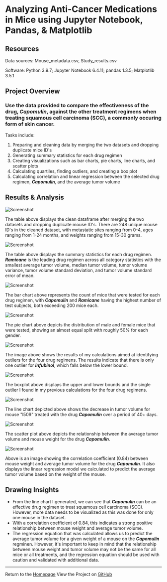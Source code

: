 # Analyzing Anti-Cancer Medications in Mice using Jupyter Notebook, Pandas, & Matplotlib

## Resources
Data sources: Mouse_metadata.csv, Study_results.csv

Software: Python 3.9.7; Jupyter Notebook 6.4.11; pandas 1.3.5; Matplotlib 3.5.1

## Project Overview
### Use the data provided to compare the effectiveness of the drug, *Capomulin*, against the other treatment regimens when treating squamous cell carcinoma (SCC), a commonly occuring form of skin cancer.

Tasks include:
1. Preparing and cleaning data by merging the two datasets and dropping duplicate mice ID's
2. Generating summary statistics for each drug regimen
3. Creating visualizations such as bar charts, pie charts, line charts, and scatter plots
4. Calculating quartiles, finding outliers, and creating a box plot
5. Calculating correlation and linear regression between the selected drug regimen, ***Capomulin***, and the average tumor volume

## Results & Analysis
![Screenshot](Images/clean_data.PNG)

The table above displays the clean dataframe after merging the two datasets and dropping duplicate mouse ID's. There are 248 unique mouse ID's in the cleaned dataset, with metastatic sites ranging from 0-4, ages ranging from 1-24 months, and weights ranging from 15-30 grams.


![Screenshot](Images/summary_statistics.PNG)

The table above displays the summary statistics for each drug regimen. ***Ramicane*** is the leading drug regimen across all category statistics with the smallest average tumor volume, median tumor volume, tumor volume variance, tumor volume standard deviation, and tumor volume standard error of mean.

![Screenshot](Images/bar.PNG)

The bar chart above represents the count of mice that were tested for each drug regimen, with ***Capomulin*** and ***Ramicane*** having the highest number of test subjects, both exceeding 200 mice each.

![Screenshot](Images/pie.PNG)

The pie chart above depicts the distribution of male and female mice that were tested, showing an almost equal split with roughly 50% for each gender.

![Screenshot](Images/outliers.PNG)

The image above shows the results of my calculations aimed at identifying outliers for the four drug regimens. The results indicate that there is only one outlier for ***Infubinol***, which falls below the lower bound.

![Screenshot](Images/boxplot.PNG)

The boxplot above displays the upper and lower bounds and the single outlier I found in my previous calculations for the four drug regimens.

![Screenshot](Images/line.PNG)

The line chart depicted above shows the decrease in tumor volume for mouse "l509" treated with the drug ***Capomulin*** over a period of 40+ days.

![Screenshot](Images/scatter.PNG)

The scatter plot above depicts the relationship between the average tumor volume and mouse weight for the drug ***Capomulin***.

![Screenshot](Images/correlation.PNG)

Above is an image showing the correlation coefficient (0.84) between mouse weight and average tumor volume for the drug ***Capomulin***. It also displays the linear regression model we calculated to predict the average tumor volume based on the weight of the mouse.

## Drawing Insights

- From the line chart I generated, we can see that ***Capomulin*** can be an effective drug regimen to treat squamous cell carcinoma (SCC). However, more data needs to be visualized as this was done for only one mouse in the dataset.
- With a correlation coefficient of 0.84, this indicates a strong positive relationship between mouse weight and average tumor volume.
- The regression equation that was calculated allows us to predict the average tumor volume for a given weight of a mouse on the ***Capomulin*** regminen. However, it's important to keep in mind that the relationship between mouse weight and tumor volume may not be the same for all mice or all treatments, and the regression equation should be used with caution and validated with additional data.

---
Return to the [Homepage](https://kenlo94.github.io/)                                                                          View the Project on [GitHub](https://github.com/kenlo94/pharmaceutical_analysis)
